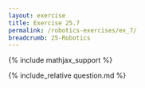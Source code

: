 ```yaml
---
layout: exercise
title: Exercise 25.7
permalink: /robotics-exercises/ex_7/
breadcrumb: 25-Robotics
---
```


{% include mathjax_support %}

<div><i class="arrow-up loader" data-chapter="robotics-exercises" data-exercise="ex_7" data-rating="0"></i></div>
{% include_relative question.md %}
